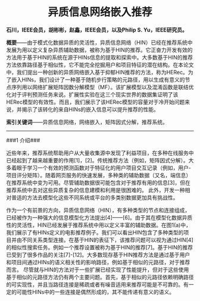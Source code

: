 <h1 align = "center">异质信息网络嵌入推荐</h1>

**石川，IEEE会员，胡彬彬，赵鑫，IEEE会员，以及Philip S. Yu，IEEE研究员。**

**概要**——由于模式化数据异质的灵活性，异质信息网络（HIN）已经在推荐系统中发展为用以定义复杂异质辅助数据，被称为基于HIN的推荐。它正奋力开发有效的方法用于基于HIN的系统在源于HINs信息的提取和探索中。大多数基于HIN的推荐方法依靠路径基于相似性，它不能完全挖掘用户和项目特征的潜在结构。在本论文中，我们提出一种创新的异质网络嵌入基于抑郁HIN推荐的方法，称为HERec。为了嵌入HINs，我们设计了一种基于随机步行策略的元路径，用以生成有意义的节点序列用以网络扩展矩阵因数分解模型（MF）。该扩展模型以及混淆函数是联结优化对于评判预测任务来说。扩展性实验在这三个现实世界的数据集证明了该HERec模型的有效性。而且，我们展示了该HERec模型的容量对于冷开始问题来说，并揭示了该转化的来自HINs的嵌入信息可以提升推荐的性能。

**索引关键词**——异质信息网络，网络嵌入，矩阵因式分解，推荐系统。

---

###1 介绍###

近些年来，推荐系统帮助用户从大量收集源中发现了利益项目，在多种在线服务中已经起到了越来越重要的作用[1]，[2]。传统推荐方法（例如，矩阵因式分解）。大多着眼于学习一个有效的预测函数对于特征化的用户项目交互记录（例如，用户-项目评分矩阵）。随着网页服务的快速发展，多种类的辅助数据（又名，端信息）在推荐系统中变为可用。尽管辅助数据很可能包含对于推荐有用的信息[3]，但在推荐系统中去对这些异质复杂的信息建模和利用是很困难的。 此外，开发一种相对普适的方法去模型化这些不同系统或平台的多类别数据更加具有挑战性。
  
作为一个有前景的方向，异质信息网络（HIN），有多种类型的节点和连接组成，已经被作为一种强大的信息模型化方法提出[4]——[6]。由于其在模型化数据异质性的灵活性，HIN已经发展于推荐系统中用以定义丰富的辅助数据。在图1(a)中，我们展示了有HINs定义的电影推荐例子。我们可以看出HIN包含了多种类型的项目并由不同关系类型连接。在基于HIN的表征下，该推荐问题可以视为通过HIN[4]的相似性搜索任务。例如一个推荐设置被称为基于HIN的推荐[7]。基于HIN的推荐已受到了很多作品的关注[7]-[12]。大多数现存基于HIN推荐方法是通过基于用户和项目间通过HINs的语义相关性的影响路径，例如基于相似的元路径，对于推荐而言。
尽管就与HIN的方法对于一些扩展已经实现了性能提升，但对于这些使用基于相似的元路径方法仍有两个主要问题。首先，基于相似的元路径依赖明确路径的可实现性，并且当路径连接是稀疏或者有噪音适用来推荐可能是不可靠的。有一定的可能性HINs中的一些连接是偶然形成的，其不能传递有意义的语义。